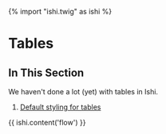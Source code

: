 {% import "ishi.twig" as ishi %}
# Tables

## In This Section

We haven't done a lot (yet) with tables in Ishi.

1. [Default styling for tables](default-table.html)

{{ ishi.content('flow') }}
